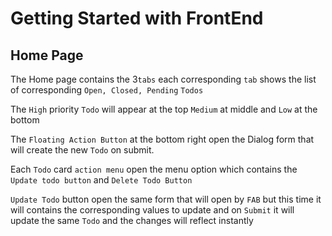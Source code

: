 # Getting Started with FrontEnd

## Home Page

The Home page contains the 3`tabs` each corresponding `tab` shows the list of corresponding `Open, Closed, Pending` `Todos`

The `High` priority `Todo` will appear at the top `Medium` at middle and `Low` at the bottom

The `Floating Action Button` at the bottom right open the Dialog form that will create the new `Todo` on submit.

Each `Todo` card `action menu` open the menu option which contains the `Update todo button` and `Delete Todo Button`

`Update Todo` button open the same form that will open by `FAB` but this time it will contains the corresponding values to update and on `Submit` it will update the same `Todo` and the changes will reflect instantly


